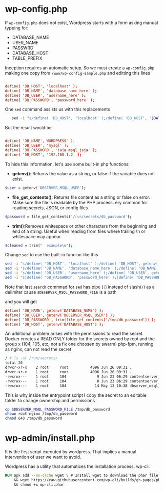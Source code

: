 
# wp-config.php

If `wp-config.php` does not exist, Wordpress starts with a form asking manual typping for:

+ DATABASE_NAME
+ USER_NAME
+ PASSWRD
+ DATABASE_HOST
+ TABLE_PREFIX

Inception requires an automatic setup. So we must create a `wp-config.php` making one copy from `/www/wp-config-sample.php` and editting this lines

```conf

define( 'DB_HOST', 'localhost' ); 
define( 'DB_NAME', 'database_name_here' );
define( 'DB_USER', 'username_here' );  
define( 'DB_PASSWORD', 'password_here' );
```
One `sed` command assists us with this replacements
 
```bash
   sed -i "s/define( 'DB_HOST', 'localhost' );/define( 'DB_HOST', '$DATABASE_HOST' );/" $CONFIG_FILE                    
```

But the result would be 
```conf

define( 'DB_NAME', WORDPRESS' );
define( 'DB_USER', 'mysql' );
define( 'DB_PASSWORD', 'jaja_msql_jaja' );
define( 'DB_HOST', '192.168.1.2' ); 
```

To hide this information, let's use some built-in php functions:

+ **getenv()**: Returns the value as a string, or false if the variable does not exist.

```sh
$user = getenv('DBSERVER_MSQL_USER');
```


+ **file_get_contents()**: Returns file content as a string or false on error. Make sure the file is readable by the PHP process. ery common for reading secrets, JSON, or config files

```sh
$password = file_get_contents('/run/secrets/db_password');
```



+ **trim()**:Removes whitespace or other characters from the beginning and end of a string. Useful when reading from files where trailing \n or whitespace may appear.
```sh
$cleaned = trim("  example\n");
```

Change `sed` to use the built-in funcion like this

```sh
sed -i "s/define( 'DB_HOST', 'localhost' );/define( 'DB_HOST', getenv('DATABASE_HOST') );/" $CONFIG_FILE                    
sed -i "s/define( 'DB_NAME', 'database_name_here' );/define( 'DB_NAME', getenv('DATABASE_NAME') );/" $CONFIG_FILE         
sed -i "s/define( 'DB_USER', 'username_here' );/define( 'DB_USER', getenv('DBSERVER_MSQL_USER') );/" $CONFIG_FILE         
sed -i "s|define( 'DB_PASSWORD', 'password_here' );|define( 'DB_PASSWORD', trim(file_get_contents('/tmp/db_password')) );|" $CONFIG_FILE     
```

Note that last `search` commnad for `sed` has pipe (`|`) instead of slash(`/`) as a delimiter cause  `$DBSERVER_MSQL_PASSWORD_FILE` is a path

and you will get

```conf
define( 'DB_NAME', getenv('DATABASE_NAME') );
define( 'DB_USER', getenv('DBSERVER_MSQL_USER') );
define( 'DB_PASSWORD', trim(file_get_contents('/tmp/db_password')) );
define( 'DB_HOST', getenv('DATABASE_HOST') );     
```
An additional problem arises with the permissions to read the secret.
Docker creates a READ ONLY folder for the secrets owned by root and the group x (104, 105, etc, not a fix one choosen by swarm)
php-fpm, running as nginx, can not read the secret


```sh
/ # ls -al /run/secrets/
total 20
drwxr-xr-x    2 root     root          4096 Jun 26 09:31 .
drwxr-xr-x    1 root     root          4096 Jun 26 09:31 ..
-rwxrwx---    1 root     104              9 Jun 23 06:29 contentserver_root_password
-rwxrwx---    1 root     104              8 Jun 23 06:29 contentserver_user_password
-rwxrwx---    1 root     104             14 May 13 10:38 dbserver_msql_password
```
This is why inside the entrypoint script I copy the secret to an editable folder to change ownership and permissions

```sh
cp $DBSERVER_MSQL_PASSWORD_FILE /tmp/db_password
chown root:nginx /tmp/db_password
chmod 640 /tmp/db_password
```
# wp-admin/install.php

It is the first script executed by wordpress. That implies a manual intervention of user we want to avoid.

Wordpress has a utility that automatices the installation process. wp-cli.

```Dockerfile
RUN apk add --no-cache wget \ # Install wget to download the phar file
    && wget https://raw.githubusercontent.com/wp-cli/builds/gh-pages/phar/wp-cli.phar \
    && chmod +x wp-cli.phar
```
